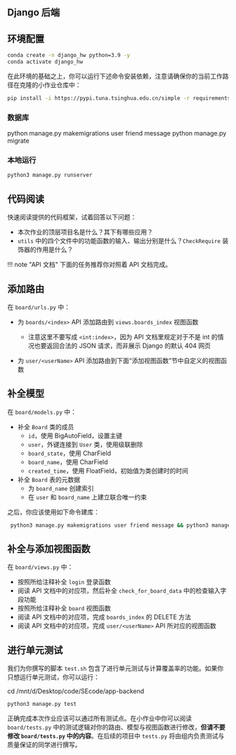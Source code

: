 ## Django 后端

## 环境配置

```bash
conda create -n django_hw python=3.9 -y
conda activate django_hw
```

在此环境的基础之上，你可以运行下述命令安装依赖，注意请确保你的当前工作路径在克隆的小作业仓库中：

```bash
pip install -i https://pypi.tuna.tsinghua.edu.cn/simple -r requirements.txt
```

### 数据库

python manage.py makemigrations user friend message 
python manage.py migrate

### 本地运行
```bash
python3 manage.py runserver
```

## 代码阅读

快速阅读提供的代码框架，试着回答以下问题：

- 本次作业的顶层项目名是什么？其下有哪些应用？
- `utils` 中的四个文件中的功能函数的输入、输出分别是什么？`CheckRequire` 装饰器的作用是什么？



!!! note "API 文档"
	下面的任务推荐你对照着 API 文档完成。


## 添加路由

在 `board/urls.py` 中：

- 为 `boards/<index>` API 添加路由到 `views.boards_index` 视图函数
    - 注意这里不要写成 `<int:index>`，因为 API 文档里规定对于不是 int 的情况也要返回合法的 JSON 请求，而非展示 Django 的默认 404 网页

- 为 `user/<userName>` API 添加路由到下面“添加视图函数”节中自定义的视图函数



## 补全模型

在 `board/models.py` 中：

- 补全 `Board` 类的成员
    - `id`，使用 BigAutoField，设置主键
    - `user`，外键连接到 `User` 类，使用级联删除
    - `board_state`，使用 CharField
    - `board_name`，使用 CharField
    - `created_time`，使用 FloatField，初始值为类创建时的时间
- 补全 `Board` 表的元数据
    - 为 `board_name` 创建索引
    - 在 `user` 和 `board_name` 上建立联合唯一约束

之后，你应该使用如下命令建库：

```bash
 python3 manage.py makemigrations user friend message && python3 manage.py migrate
```



## 补全与添加视图函数

在 `board/views.py` 中：

- 按照所给注释补全 `login` 登录函数
- 阅读 API 文档中的对应项，然后补全 `check_for_board_data` 中的检查输入字段功能
- 按照所给注释补全 `board` 视图函数
- 阅读 API 文档中的对应项，完成 `boards_index` 的 DELETE 方法
- 阅读 API 文档中的对应项，完成 `user/<userName>` API 所对应的视图函数



## 进行单元测试

我们为你撰写的脚本 `test.sh` 包含了进行单元测试与计算覆盖率的功能。如果你只想运行单元测试，你可以运行：

cd /mnt/d/Desktop/code/SEcode/app-backend
```bash
python3 manage.py test
```

正确完成本次作业应该可以通过所有测试点。在小作业中你可以阅读 `board/tests.py` 中的测试逻辑对你的路由、模型与视图函数进行修改，**但请不要修改 `board/tests.py` 中的内容**。在后续的项目中 `tests.py` 将由组内负责测试与质量保证的同学进行撰写。

